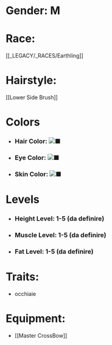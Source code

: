 # Gender: M
# Race:
[[_LEGACY/_RACES/Earthling]]
# Hairstyle:
[[Lower Side Brush]]

# Colors
- ### Hair Color: ![■](https://placehold.co/15x15/8100d9/8100d9)
- ### Eye Color: ![■](https://placehold.co/15x15/050505/050505)
- ### Skin Color: ![■](https://placehold.co/15x15/f9ebee/f9ebee)
# Levels
- ### Height Level: 1-5 (da definire)
- ### Muscle Level: 1-5 (da definire)
- ### Fat Level: 1-5 (da definire)
# Traits:
- occhiaie
# Equipment:
- [[Master CrossBow]]